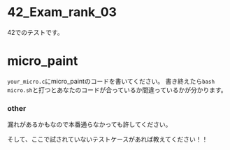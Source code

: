 # 42_Exam_rank_03

42でのテストです。

# micro_paint

`your_micro.c`にmicro_paintのコードを書いてください。
書き終えたら```bash micro.sh```と打つとあなたのコードが合っているか間違っているかが分かります。


### other
漏れがあるかもなので本番通らなかっても許してください。

そして、ここで試されていないテストケースがあれば教えてください！！
